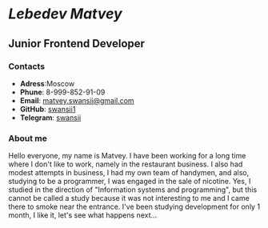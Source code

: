 # *Lebedev Matvey*
## Junior Frontend Developer

### Contacts
* **Adress**:Moscow
* **Phune**: 8-999-852-91-09
* **Email**: matvey.swansii@gmail.com
* **GitHub**: [swansii1](https://github.com/swansii1)
* **Telegram**: [swansii](https://t.me/swansii)

### About me
Hello everyone, my name is Matvey. I have been working for a long time where I don't like to work, namely in the restaurant business. I also had modest attempts in business, I had my own team of handymen, and also, studying to be a programmer, I was engaged in the sale of nicotine. Yes, I studied in the direction of "Information systems and programming", but this cannot be called a study because it was not interesting to me and I came there to smoke near the entrance. I've been studying development for only 1 month, I like it, let's see what happens next...

